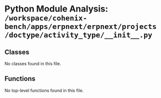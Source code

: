 # Python Module Analysis: `/workspace/cohenix-bench/apps/erpnext/erpnext/projects/doctype/activity_type/__init__.py`

## Classes

No classes found in this file.


## Functions

No top-level functions found in this file.
